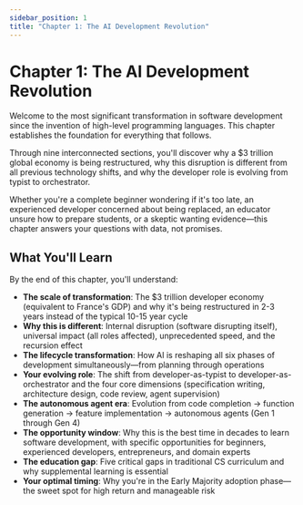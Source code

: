 ```yaml
---
sidebar_position: 1
title: "Chapter 1: The AI Development Revolution"
---
```


# Chapter 1: The AI Development Revolution

Welcome to the most significant transformation in software development since the invention of high-level programming languages. This chapter establishes the foundation for everything that follows.

Through nine interconnected sections, you'll discover why a $3 trillion global economy is being restructured, why this disruption is different from all previous technology shifts, and why the developer role is evolving from typist to orchestrator.

Whether you're a complete beginner wondering if it's too late, an experienced developer concerned about being replaced, an educator unsure how to prepare students, or a skeptic wanting evidence—this chapter answers your questions with data, not promises.

## What You'll Learn

By the end of this chapter, you'll understand:

- **The scale of transformation**: The $3 trillion developer economy (equivalent to France's GDP) and why it's being restructured in 2-3 years instead of the typical 10-15 year cycle
- **Why this is different**: Internal disruption (software disrupting itself), universal impact (all roles affected), unprecedented speed, and the recursion effect
- **The lifecycle transformation**: How AI is reshaping all six phases of development simultaneously—from planning through operations
- **Your evolving role**: The shift from developer-as-typist to developer-as-orchestrator and the four core dimensions (specification writing, architecture design, code review, agent supervision)
- **The autonomous agent era**: Evolution from code completion → function generation → feature implementation → autonomous agents (Gen 1 through Gen 4)
- **The opportunity window**: Why this is the best time in decades to learn software development, with specific opportunities for beginners, experienced developers, entrepreneurs, and domain experts
- **The education gap**: Five critical gaps in traditional CS curriculum and why supplemental learning is essential
- **Your optimal timing**: Why you're in the Early Majority adoption phase—the sweet spot for high return and manageable risk

